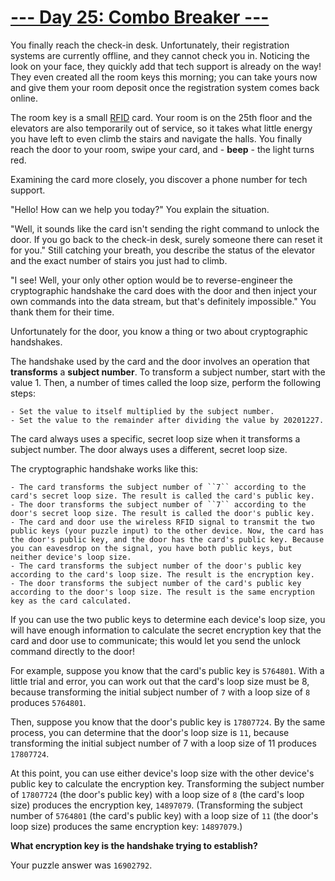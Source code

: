 
# [--- Day 25: Combo Breaker ---](http://adventofcode.com/2020/day/25)

You finally reach the check-in desk. Unfortunately, their registration systems are currently offline, and they cannot check you in. Noticing the look on your face, they quickly add that tech support is already on the way! They even created all the room keys this morning; you can take yours now and give them your room deposit once the registration system comes back online.

The room key is a small [RFID](https://en.wikipedia.org/wiki/Radio-frequency_identification) card. Your room is on the 25th floor and the elevators are also temporarily out of service, so it takes what little energy you have left to even climb the stairs and navigate the halls. You finally reach the door to your room, swipe your card, and - **beep** - the light turns red.

Examining the card more closely, you discover a phone number for tech support.

"Hello! How can we help you today?" You explain the situation.

"Well, it sounds like the card isn't sending the right command to unlock the door. If you go back to the check-in desk, surely someone there can reset it for you." Still catching your breath, you describe the status of the elevator and the exact number of stairs you just had to climb.

"I see! Well, your only other option would be to reverse-engineer the cryptographic handshake the card does with the door and then inject your own commands into the data stream, but that's definitely impossible." You thank them for their time.

Unfortunately for the door, you know a thing or two about cryptographic handshakes.

The handshake used by the card and the door involves an operation that **transforms** a **subject number**. To transform a subject number, start with the value 1. Then, a number of times called the loop size, perform the following steps:

    - Set the value to itself multiplied by the subject number.
    - Set the value to the remainder after dividing the value by 20201227.

The card always uses a specific, secret loop size when it transforms a subject number. The door always uses a different, secret loop size.

The cryptographic handshake works like this:

    - The card transforms the subject number of ``7`` according to the card's secret loop size. The result is called the card's public key.
    - The door transforms the subject number of ``7`` according to the door's secret loop size. The result is called the door's public key.
    - The card and door use the wireless RFID signal to transmit the two public keys (your puzzle input) to the other device. Now, the card has the door's public key, and the door has the card's public key. Because you can eavesdrop on the signal, you have both public keys, but neither device's loop size.
    - The card transforms the subject number of the door's public key according to the card's loop size. The result is the encryption key.
    - The door transforms the subject number of the card's public key according to the door's loop size. The result is the same encryption key as the card calculated.

If you can use the two public keys to determine each device's loop size, you will have enough information to calculate the secret encryption key that the card and door use to communicate; this would let you send the unlock command directly to the door!

For example, suppose you know that the card's public key is ``5764801``. With a little trial and error, you can work out that the card's loop size must be 8, because transforming the initial subject number of ``7`` with a loop size of ``8`` produces ``5764801``.

Then, suppose you know that the door's public key is ``17807724``. By the same process, you can determine that the door's loop size is ``11``, because transforming the initial subject number of 7 with a loop size of 11 produces ``17807724``.

At this point, you can use either device's loop size with the other device's public key to calculate the encryption key. Transforming the subject number of ``17807724`` (the door's public key) with a loop size of ``8`` (the card's loop size) produces the encryption key, ``14897079``. (Transforming the subject number of ``5764801`` (the card's public key) with a loop size of ``11`` (the door's loop size) produces the same encryption key: ``14897079``.)

**What encryption key is the handshake trying to establish?**

Your puzzle answer was ``16902792``.
